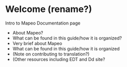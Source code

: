# Welcome \(rename?\)

Intro to Mapeo Documentation page

* About Mapeo?
* What can be found in this guide/how it is organized?
* Very brief about Mapeo
* What can be found in this guide/how it is organized 
* \(Note on contributing to translation?\)
* \(Other resources including EDT and Dd site?

